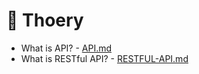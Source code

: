 # 🐌 Thoery


- What is API? - [API.md](https://github.com/Boiler-Express/.github/blob/main/notes/theory/API.md)
- What is RESTful API? - [RESTFUL-API.md](https://github.com/Boiler-Express/.github/blob/main/notes/theory/RESTFUL-API.md)
